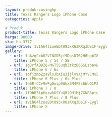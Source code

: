 ```yaml
---
layout: produk-casinghp
title: Texas Rangers Logo iPhone Case
categories: apple

# Produk
product-title: Texas Rangers Logo iPhone Case
harga: 90000
sku: hn-3777
image-drive: 1vIh64lzueEDt093xR6zKXq3DS1F-Eygl
gallery:
  - url: 1uAzqCcb82V1NGD5jf9DpsDT62H6bgbI8
    title: iPhone 5 / 5s / SE
  - url: 1gJrfAB9ZQ-MGT55uqbZtkzB6SSLzbavB
    title: iPhone 6 / 6s
  - url: 1ofjzmoZza9lvJbXiu3jjlv9XjMYVCMu5
    title: iPhone 6 Plus / 6s Plus
  - url: 1e6R-CCv9wFgGwip0Wkx3M4FEs6WuO1P2
    title: iPhone 7 / 8
  - url: 1f9hB3ipHqzwhOSYuQRlOH1MjZXNR3ptu
    title: iPhone 7 Plus / 8 Plus
  - url: 1vIh64lzueEDt093xR6zKXq3DS1F-Eygl
    title: iPhone X
---
```

